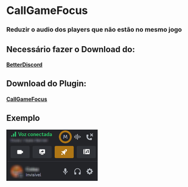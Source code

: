 # CallGameFocus
### Reduzir o audio dos players que não estão no mesmo jogo

## Necessário fazer o Download do: 
#### [BetterDiscord](https://betterdiscord.app/)

## Download do Plugin: 
#### [CallGameFocus](https://github.com/EricCoisa/BDiscord-Plugins/CallGameFocus/build/CallGameFocus.plugin.js)

## Exemplo
![1](https://github.com/EricCoisa/BDiscord-Plugins/blob/main/CallGameFocus/util/CallGameFocus-Example.png?raw=true)